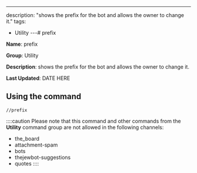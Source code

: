 ---
description: "shows the prefix for the bot and allows the owner to change it."
tags:
  - Utility
---# prefix

**Name**: prefix

**Group**: Utility

**Description**: shows the prefix for the bot and allows the owner to change it.

**Last Updated**: DATE HERE

## Using the command

    //prefix

::::caution Please note that this command and other commands from the **Utility** command group are not allowed in the following channels:
- the_board
- attachment-spam
- bots
- thejewbot-suggestions
- quotes
::::